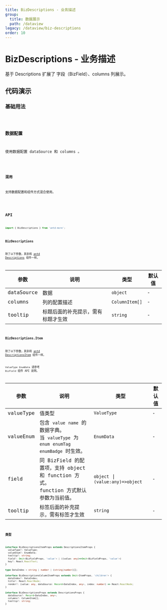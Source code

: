 ```yaml
---
title: BizDescriptions - 业务描述
group:
  title: 数据展示
  path: /dataview
legacy: /dataview/biz-descriptions
order: 10
---
```


# BizDescriptions - 业务描述

基于 Descriptions 扩展了 字段（BizField）、columns 列展示。

## 代码演示

### 基础用法

<code src="./demos/Demo1.tsx" />

### 数据配置

使用数据配置 dataSource 和 columns 。

<code src="./demos/Demo2.tsx" />

### 混用

支持数据配置和组件方式混合使用。

<code src="./demos/Demo3.tsx" />


## API

```typescript
import { BizDescriptions } from 'antd-more';
```

### BizDescriptions

除了以下参数，其余和 [antd Descriptions](https://ant-design.gitee.io/components/descriptions-cn/#Descriptions) 组件一样。

参数 | 说明 | 类型 | 默认值 |
------------- | ------------- | ------------- | ------------- |
dataSource  | 数据 | `object` | - |
columns  | 列的配置描述 | `ColumnItem[]` | - |
tooltip  | 标题后面的补充提示，需有标题才生效 | `string` | - |

### BizDescriptions.Item

除了以下参数，其余和 [antd DescriptionsItem](https://ant-design.gitee.io/components/descriptions-cn/#DescriptionItem) 组件一样。

`ValueType` `EnumData` 请参考 `BizField` 组件 API 说明。

参数 | 说明 | 类型 | 默认值 |
------------- | ------------- | ------------- | ------------- |
valueType  | 值类型 | `ValueType` | - |
valueEnum  | 包含 `value` `name` 的数据字典。<br/>当 `valueType` 为 `enum` `enumTag` `enumBadge` 时生效。 | `EnumData` | - |
field  | 同 BizField 的配置项，支持 object 和 function 方式。<br/>function 方式默认参数为当前值。 | `object` \| `(value:any)=>object` | - |
tooltip  | 标签后面的补充提示，需有标签才生效 | `string` | - |

### 类型

```typescript
interface BizDescriptionsItemProps extends DescriptionsItemProps {
  valueType?: ValueType;
  valueEnum?: EnumData;
  tooltip?: string;
  field?: Omit<BizFieldProps, 'value'> | ((value: any)=>Omit<BizFieldProps, 'value'>)
  key?: React.ReactText;
}

type DataIndex = string | number | (string|number)[];

interface BizDescriptionsColumnItemProps extends Omit<ItemProps, 'children'> {
  dataIndex?: DataIndex;
  title?: React.ReactNode;
  render?: (value: any, dataSource: Record<DataIndex, any>, index: number) => React.ReactNode;
}

interface BizDescriptionsProps extends DescriptionsProps {
  dataSource?: Record<DataIndex, any>;
  columns?: ColumnItem[];
  tooltip?: string;
}
```

